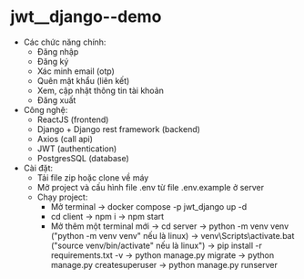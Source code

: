 # jwt__django--demo

- Các chức năng chính:
    + Đăng nhập
    + Đăng ký
    + Xác minh email (otp)
    + Quên mật khẩu (liên kết)
    + Xem, cập nhật thông tin tài khoản
    + Đăng xuất
- Công nghệ:
    + ReactJS (frontend)
    + Django + Django rest framework (backend)
    + Axios (call api)
    + JWT (authentication)
    + PostgresSQL (database)
- Cài đặt:
    + Tải file zip hoặc clone về máy
    + Mở project và cấu hình file .env từ file .env.example ở server
    + Chạy project:
        * Mở terminal -> docker compose -p jwt_django up -d
        * cd client -> npm i -> npm start
        * Mở thêm một terminal mới -> cd server -> python -m venv venv ("python -m venv venv" nếu là linux)
          -> venv\Scripts\activate.bat ("source venv/bin/activate" nếu là linux") -> pip install -r requirements.txt -v
          -> python manage.py migrate -> python manage.py createsuperuser -> python manage.py runserver